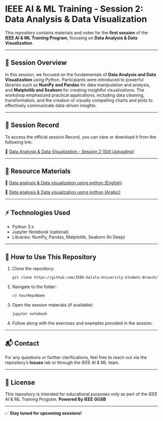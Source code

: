 # IEEE AI & ML Training - Session 2: Data Analysis & Data Visualization

This repository contains materials and notes for the **first session** of the **IEEE AI & ML Training Program**, focusing on **Data Analysis & Data Visualization**.

---

## 📌 Session Overview

In this session, we focused on the fundamentals of **Data Analysis and Data Visualization** using Python. Participants were introduced to powerful libraries such as **NumPy and Pandas** for data manipulation and analysis, and **Matplotlib and Seaborn** for creating insightful visualizations. The workshop emphasized practical applications, including data cleaning, transformation, and the creation of visually compelling charts and plots to effectively communicate data-driven insights.

---

## 📂 Session Record

To access the official session Record, you can view or download it from the following link:

🔗 [Data Analysis & Data Visualization - Session 2 (Still Uploading)]()

---

## 📕 Resource Materials

🔗 [Data analysis & Data visualization using python (English)](https://youtube.com/playlist?list=PLLhBy6YSIT0DgjYR10eFQUnlu6-X9Qa2Y&si=u2VbM8SCn3W7Hx3g)

🔗 [Data analysis & Data visualization using python (Arabic)](https://youtube.com/playlist?list=PLWd4nYaF_Vx7Db9uFWf_Df-UrP8ArF4L_&si=l0wWfq7LTs7FNDsn)


---
## ⚡ Technologies Used

- Python 3.x
- Jupyter Notebook (optional)
- Libraries: NumPy, Pandas, Matplotlib, Seaborn (In Deep)

---

## 🚀 How to Use This Repository

1. Clone the repository:
   ```bash
   git clone https://github.com/IEEE-Galala-University-Student-Branch/Technical-Repo-24-25
   ```
2. Navigate to the folder:
   ```bash
   cd YourRepoName
   ```
3. Open the session materials (if available):
   ```bash
   jupyter notebook
   ```
4. Follow along with the exercises and examples provided in the session.

---

## 📬 Contact

For any questions or further clarifications, feel free to reach out via the repository’s **Issues** tab or through the IEEE AI & ML team.

---

## 📜 License

This repository is intended for educational purposes only as part of the IEEE AI & ML Training Program.
**Powered By IEEE GUSB**

---

✅ **Stay tuned for upcoming sessions!**
